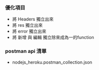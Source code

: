 ### 優化項目
- 將 Headers 獨立出來
- 將 res 獨立出來
- 將 error 獨立出來
- 將 新增 與 編輯 獨立除來成為一的function


### postman api 清單
- nodejs_heroku.postman_collection.json